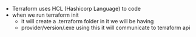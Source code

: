 - Terraform uses HCL (Hashicorp Language) to code
- when we run terraform init
    - it will create a .terraform folder in it we will be having 
    - provider/version/.exe using this it will communicate to terraform api 